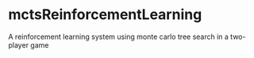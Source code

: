 # mctsReinforcementLearning
A reinforcement learning system using monte carlo tree search in a two-player game
